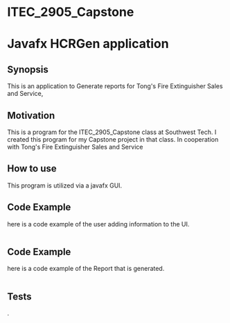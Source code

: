 # ITEC_2905_Capstone

# **Javafx HCRGen application**

## Synopsis
This is an application to Generate reports for Tong's Fire Extinguisher Sales and Service, 

## Motivation
This is a program for the ITEC_2905_Capstone class at Southwest Tech. 
I created this program for my Capstone project in that class. In cooperation with Tong's Fire Extinguisher Sales and Service

## How to use
This program is utilized via a javafx GUI.


## Code Example
here is a code example of the user adding information to the UI.

```

```
## Code Example
here is a code example of the Report that is generated.

```

```

## Tests
.
